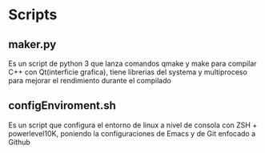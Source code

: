 # Scripts

 maker.py
----------

Es un script de python 3 que lanza comandos qmake y make para compilar C++ con Qt(interficie grafica), tiene librerias del systema y multiproceso para mejorar el rendimiento durante el compilado


 configEnviroment.sh
---------------------
 
Es un script que configura el entorno de linux a nivel de consola con ZSH + powerlevel10K, poniendo la configuraciones de Emacs y de Git enfocado a Github
